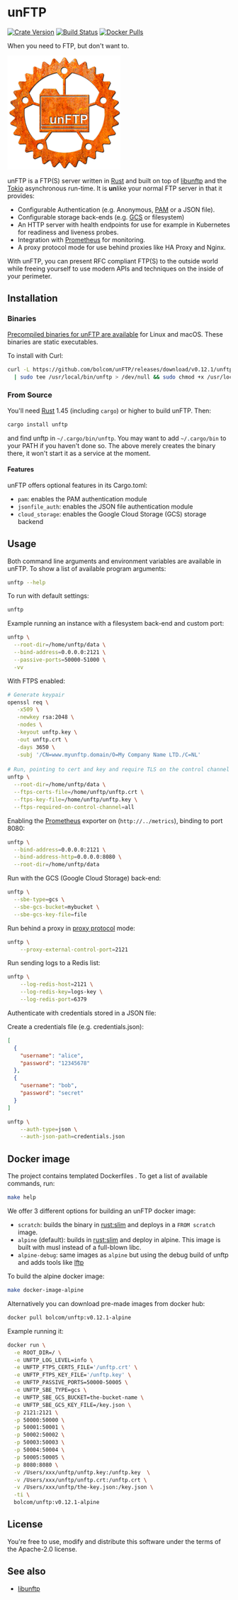 # unFTP

[![Crate Version](https://img.shields.io/crates/v/unftp.svg)](https://crates.io/crates/unftp)
[![Build Status](https://travis-ci.org/bolcom/unFTP.svg)](https://travis-ci.org/bolcom/unFTP) 
[![Docker Pulls](https://img.shields.io/docker/pulls/bolcom/unftp.svg?maxAge=2592000?style=plastic)](https://hub.docker.com/r/bolcom/unftp/)


When you need to FTP, but don't want to.

![logo](logo.png)

unFTP is a FTP(S) server written in [Rust](https://www.rust-lang.org) and built on top of [libunftp](https://github.com/bolcom/libunftp) and the [Tokio](https://tokio.rs) asynchronous run-time. It is **un**like your normal FTP server in that it provides:

- Configurable Authentication (e.g. Anonymous, [PAM](https://en.wikipedia.org/wiki/Linux_PAM) or a JSON file).
- Configurable storage back-ends (e.g. [GCS](https://cloud.google.com/storage/) or filesystem)
- An HTTP server with health endpoints for use for example in Kubernetes for readiness and liveness probes.
- Integration with [Prometheus](https://prometheus.io) for monitoring.
- A proxy protocol mode for use behind proxies like HA Proxy and Nginx.

With unFTP, you can present RFC compliant FTP(S) to the outside world while freeing yourself to use modern APIs and 
techniques on the inside of your perimeter.

## Installation

### Binaries

[Precompiled binaries for unFTP are available](https://github.com/bolcom/unFTP/releases) for Linux and macOS. These 
binaries are static executables.

To install with Curl:

```sh
curl -L https://github.com/bolcom/unFTP/releases/download/v0.12.1/unftp_x86_64-apple-darwin \
  | sudo tee /usr/local/bin/unftp > /dev/null && sudo chmod +x /usr/local/bin/unftp
```

### From Source

You'll need [Rust](https://rust-lang.org) 1.45 (including `cargo`) or higher to build unFTP. Then: 

```sh
cargo install unftp
```

and find unftp in `~/.cargo/bin/unftp`. You may want to add `~/.cargo/bin` to your PATH if you haven't done so. The above 
merely creates the binary there, it won't start it as a service at the moment.

#### Features

unFTP offers optional features in its Cargo.toml:

- `pam`: enables the PAM authentication module
- `jsonfile_auth`: enables the JSON file authentication module
- `cloud_storage`: enables the Google Cloud Storage (GCS) storage backend

## Usage

Both command line arguments and environment variables are available in unFTP. To show a list of available 
program arguments:

```sh
unftp --help
```

To run with default settings:

```sh
unftp
```

Example running an instance with a filesystem back-end and custom port:

```sh
unftp \
  --root-dir=/home/unftp/data \
  --bind-address=0.0.0.0:2121 \
  --passive-ports=50000-51000 \
  -vv
```

With FTPS enabled:

```sh
# Generate keypair
openssl req \
   -x509 \
   -newkey rsa:2048 \
   -nodes \
   -keyout unftp.key \
   -out unftp.crt \
   -days 3650 \
   -subj '/CN=www.myunftp.domain/O=My Company Name LTD./C=NL'

# Run, pointing to cert and key and require TLS on the control channel
unftp \
  --root-dir=/home/unftp/data \
  --ftps-certs-file=/home/unftp/unftp.crt \
  --ftps-key-file=/home/unftp/unftp.key \
  --ftps-required-on-control-channel=all
```

Enabling the [Prometheus](https://prometheus.io) exporter on (`http://../metrics`), binding to port 8080:

```sh
unftp \
  --bind-address=0.0.0.0:2121 \
  --bind-address-http=0.0.0.0:8080 \
  --root-dir=/home/unftp/data
```

Run with the GCS (Google Cloud Storage) back-end:

```sh
unftp \
  --sbe-type=gcs \
  --sbe-gcs-bucket=mybucket \
  --sbe-gcs-key-file=file
```

Run behind a proxy in [proxy protocol](https://www.haproxy.com/blog/haproxy/proxy-protocol/) mode:

```sh
unftp \
    --proxy-external-control-port=2121
```

Run sending logs to a Redis list:

```sh
unftp \
    --log-redis-host=2121 \
    --log-redis-key=logs-key \
    --log-redis-port=6379
```

Authenticate with credentials stored in a JSON file:

Create a credentials file (e.g. credentials.json):

```json
[
  {
    "username": "alice",
    "password": "12345678"
  },
  {
    "username": "bob",
    "password": "secret"
  }
]
```

```sh
unftp \
    --auth-type=json \
    --auth-json-path=credentials.json
```

## Docker image

The project contains templated Dockerfiles . To get a list of available commands, run:

```sh
make help
```

We offer 3 different options for building an unFTP docker image:

- `scratch`: builds the binary in [rust:slim](https://hub.docker.com/_/rust) and deploys in a `FROM scratch` image.
- `alpine` (default): builds in [rust:slim](https://hub.docker.com/_/rust) and deploy in alpine. This image is built with musl instead of a full-blown libc.
- `alpine-debug`: same images as `alpine` but using the debug build of unftp and adds tools like [lftp](https://lftp.yar.ru/)

To build the alpine docker image:

```sh
make docker-image-alpine
```

Alternatively you can download pre-made images from docker hub:

```sh
docker pull bolcom/unftp:v0.12.1-alpine
```

Example running it:

```sh
docker run \
  -e ROOT_DIR=/ \
  -e UNFTP_LOG_LEVEL=info \
  -e UNFTP_FTPS_CERTS_FILE='/unftp.crt' \
  -e UNFTP_FTPS_KEY_FILE='/unftp.key' \
  -e UNFTP_PASSIVE_PORTS=50000-50005 \
  -e UNFTP_SBE_TYPE=gcs \
  -e UNFTP_SBE_GCS_BUCKET=the-bucket-name \
  -e UNFTP_SBE_GCS_KEY_FILE=/key.json \
  -p 2121:2121 \
  -p 50000:50000 \
  -p 50001:50001 \
  -p 50002:50002 \
  -p 50003:50003 \
  -p 50004:50004 \
  -p 50005:50005 \
  -p 8080:8080 \
  -v /Users/xxx/unftp/unftp.key:/unftp.key  \
  -v /Users/xxx/unftp/unftp.crt:/unftp.crt \
  -v /Users/xxx/unftp/the-key.json:/key.json \
  -ti \
  bolcom/unftp:v0.12.1-alpine
```

## License

You're free to use, modify and distribute this software under the terms of the Apache-2.0 license.

## See also

- [libunftp](https://github.com/bolcom/libunftp)
